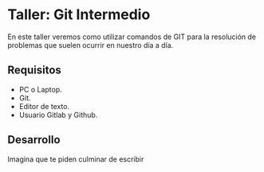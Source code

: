 Taller: Git Intermedio
===

En este taller veremos como utilizar comandos de GIT para la resolución de problemas que suelen ocurrir en nuestro día a día.

## Requisitos

- PC o Laptop.
- Git.
- Editor de texto.
- Usuario Gitlab y Github.

## Desarrollo

Imagina que te piden culminar de escribir 